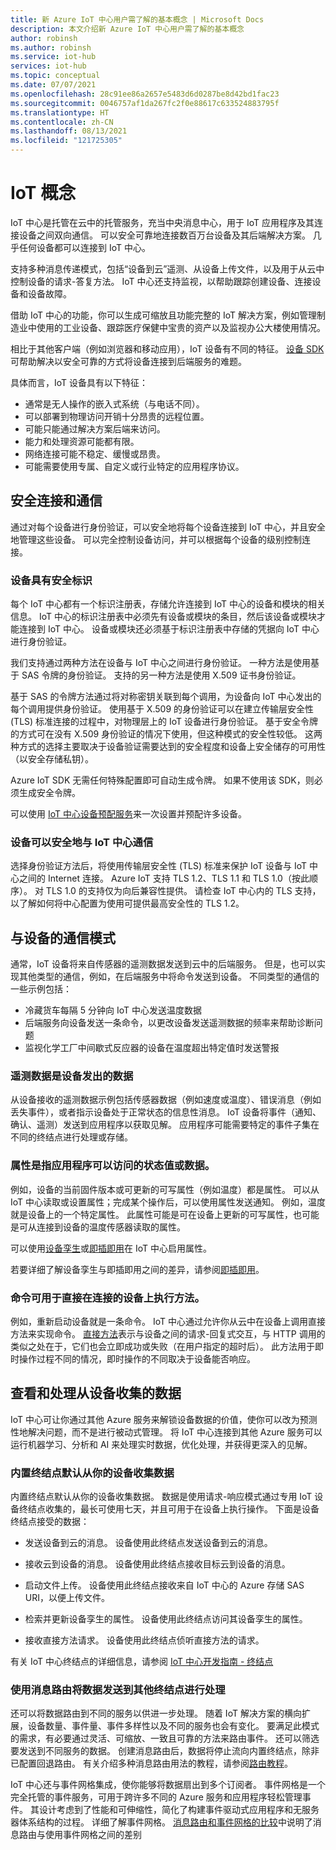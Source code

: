 ```yaml
---
title: 新 Azure IoT 中心用户需了解的基本概念 | Microsoft Docs
description: 本文介绍新 Azure IoT 中心用户需了解的基本概念
author: robinsh
ms.author: robinsh
ms.service: iot-hub
services: iot-hub
ms.topic: conceptual
ms.date: 07/07/2021
ms.openlocfilehash: 28c91ee86a2657e5483d6d0287be8d42bd1fac23
ms.sourcegitcommit: 0046757af1da267fc2f0e88617c633524883795f
ms.translationtype: HT
ms.contentlocale: zh-CN
ms.lasthandoff: 08/13/2021
ms.locfileid: "121725305"
---
```

# <a name="iot-concepts"></a>IoT 概念

IoT 中心是托管在云中的托管服务，充当中央消息中心，用于 IoT 应用程序及其连接设备之间双向通信。 可以安全可靠地连接数百万台设备及其后端解决方案。 几乎任何设备都可以连接到 IoT 中心。 

支持多种消息传递模式，包括“设备到云”遥测、从设备上传文件，以及用于从云中控制设备的请求-答复方法。 IoT 中心还支持监视，以帮助跟踪创建设备、连接设备和设备故障。

借助 IoT 中心的功能，你可以生成可缩放且功能完整的 IoT 解决方案，例如管理制造业中使用的工业设备、跟踪医疗保健中宝贵的资产以及监视办公大楼使用情况。

相比于其他客户端（例如浏览器和移动应用），IoT 设备有不同的特征。 [设备 SDK](iot-hub-devguide-sdks.md) 可帮助解决以安全可靠的方式将设备连接到后端服务的难题。 

具体而言，IoT 设备具有以下特征：

- 通常是无人操作的嵌入式系统（与电话不同）。
- 可以部署到物理访问开销十分昂贵的远程位置。
- 可能只能通过解决方案后端来访问。
- 能力和处理资源可能都有限。
- 网络连接可能不稳定、缓慢或昂贵。
- 可能需要使用专属、自定义或行业特定的应用程序协议。

## <a name="securely-connect-and-communicate"></a>安全连接和通信

通过对每个设备进行身份验证，可以安全地将每个设备连接到 IoT 中心，并且安全地管理这些设备。 可以完全控制设备访问，并可以根据每个设备的级别控制连接。

### <a name="devices-have-a-secure-identity"></a>设备具有安全标识

每个 IoT 中心都有一个标识注册表，存储允许连接到 IoT 中心的设备和模块的相关信息。 IoT 中心的标识注册表中必须先有设备或模块的条目，然后该设备或模块才能连接到 IoT 中心。 设备或模块还必须基于标识注册表中存储的凭据向 IoT 中心进行身份验证。

我们支持通过两种方法在设备与 IoT 中心之间进行身份验证。 一种方法是使用基于 SAS 令牌的身份验证。 支持的另一种方法是使用 X.509 证书身份验证。

基于 SAS 的令牌方法通过将对称密钥关联到每个调用，为设备向 IoT 中心发出的每个调用提供身份验证。 使用基于 X.509 的身份验证可以在建立传输层安全性 (TLS) 标准连接的过程中，对物理层上的 IoT 设备进行身份验证。 基于安全令牌的方式可在没有 X.509 身份验证的情况下使用，但这种模式的安全性较低。 这两种方式的选择主要取决于设备验证需要达到的安全程度和设备上安全储存的可用性（以安全存储私钥）。

Azure IoT SDK 无需任何特殊配置即可自动生成令牌。 如果不使用该 SDK，则必须生成安全令牌。

可以使用 [IoT 中心设备预配服务](../iot-dps/index.yml)来一次设置并预配许多设备。

### <a name="devices-can-securely-communicate-with-an-iot-hub"></a>设备可以安全地与 IoT 中心通信

选择身份验证方法后，将使用传输层安全性 (TLS) 标准来保护 IoT 设备与 IoT 中心之间的 Internet 连接。 Azure IoT 支持 TLS 1.2、TLS 1.1 和 TLS 1.0（按此顺序）。 对 TLS 1.0 的支持仅为向后兼容性提供。 请检查 IoT 中心内的 TLS 支持，以了解如何将中心配置为使用可提供最高安全性的 TLS 1.2。

## <a name="communication-patterns-with-a-device"></a>与设备的通信模式

通常，IoT 设备将来自传感器的遥测数据发送到云中的后端服务。 但是，也可以实现其他类型的通信，例如，在后端服务中将命令发送到设备。 不同类型的通信的一些示例包括： 

*  冷藏货车每隔 5 分钟向 IoT 中心发送温度数据
*  后端服务向设备发送一条命令，以更改设备发送遥测数据的频率来帮助诊断问题
*  监视化学工厂中间歇式反应器的设备在温度超出特定值时发送警报

### <a name="telemetry-is-data-emitted-by-a-device"></a>遥测数据是设备发出的数据 

从设备接收的遥测数据示例包括传感器数据（例如速度或温度）、错误消息（例如丢失事件），或者指示设备处于正常状态的信息性消息。 IoT 设备将事件（通知、确认、遥测）发送到应用程序以获取见解。 应用程序可能需要特定的事件子集在不同的终结点进行处理或存储。

### <a name="properties-are-state-values-or-data-that-applications-can-access"></a>属性是指应用程序可以访问的状态值或数据。 

例如，设备的当前固件版本或可更新的可写属性（例如温度）都是属性。 可以从 IoT 中心读取或设置属性；完成某个操作后，可以使用属性发送通知。 例如，温度就是设备上的一个特定属性。 此属性可能是可在设备上更新的可写属性，也可能是可从连接到设备的温度传感器读取的属性。 

可以使用[设备孪生](iot-hub-devguide-device-twins.md)或[即插即用](../iot-develop/overview-iot-plug-and-play.md)在 IoT 中心启用属性。

    
若要详细了解设备孪生与即插即用之间的差异，请参阅[即插即用](../iot-develop/concepts-digital-twin.md#device-twins-and-digital-twins)。

### <a name="commands-can-be-used-to-execute-methods-directly-on-connected-devices"></a>命令可用于直接在连接的设备上执行方法。 

例如，重新启动设备就是一条命令。 IoT 中心通过允许你从云中在设备上调用直接方法来实现命令。 [直接方法](iot-hub-devguide-direct-methods.md)表示与设备之间的请求-回复式交互，与 HTTP 调用的类似之处在于，它们也会立即成功或失败（在用户指定的超时后）。 此方法用于即时操作过程不同的情况，即时操作的不同取决于设备能否响应。

## <a name="view-and-act-on-data-collected-from-your-devices"></a>查看和处理从设备收集的数据

IoT 中心可让你通过其他 Azure 服务来解锁设备数据的价值，使你可以改为预测性地解决问题，而不是进行被动式管理。 将 IoT 中心连接到其他 Azure 服务可以运行机器学习、分析和 AI 来处理实时数据，优化处理，并获得更深入的见解。

### <a name="built-in-endpoint-collects-data-from-your-devices-by-default"></a>内置终结点默认从你的设备收集数据

内置终结点默认从你的设备收集数据。 数据是使用请求-响应模式通过专用 IoT 设备终结点收集的，最长可使用七天，并且可用于在设备上执行操作。 下面是设备终结点接受的数据：

*    发送设备到云的消息。 设备使用此终结点发送设备到云的消息。

*    接收云到设备的消息。 设备使用此终结点接收目标云到设备的消息。

*    启动文件上传。 设备使用此终结点接收来自 IoT 中心的 Azure 存储 SAS URI，以便上传文件。

*    检索并更新设备孪生的属性。 设备使用此终结点访问其设备孪生的属性。 

*    接收直接方法请求。 设备使用此终结点侦听直接方法的请求。 

有关 IoT 中心终结点的详细信息，请参阅 [IoT 中心开发指南 - 终结点](
iot-hub-devguide-endpoints.md#list-of-built-in-iot-hub-endpoints)

### <a name="use-message-routing-to-send-data-to-other-endpoints-for-processing"></a>使用消息路由将数据发送到其他终结点进行处理

还可以将数据路由到不同的服务以供进一步处理。 随着 IoT 解决方案的横向扩展，设备数量、事件量、事件多样性以及不同的服务也会有变化。 要满足此模式的需求，有必要通过灵活、可缩放、一致且可靠的方法来路由事件。 还可以筛选要发送到不同服务的数据。 创建消息路由后，数据将停止流向内置终结点，除非已配置回退路由。 有关介绍多种消息路由用法的教程，请参阅[路由教程](tutorial-routing.md)。

IoT 中心还与事件网格集成，使你能够将数据扇出到多个订阅者。 事件网格是一个完全托管的事件服务，可用于跨许多不同的 Azure 服务和应用程序轻松管理事件。 其设计考虑到了性能和可伸缩性，简化了构建事件驱动式应用程序和无服务器体系结构的过程。 详细了解事件网格。 [消息路由和事件网格的比较](iot-hub-event-grid-routing-comparison.md)中说明了消息路由与使用事件网格之间的差别